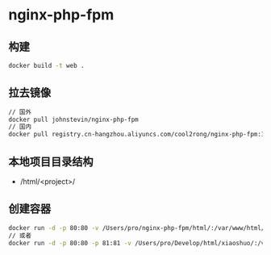 # nginx-php-fpm

## 构建
```sh
docker build -t web .
```

## 拉去镜像
```sh
// 国外
docker pull johnstevin/nginx-php-fpm
// 国内
docker pull registry.cn-hangzhou.aliyuncs.com/cool2rong/nginx-php-fpm:1.0.3
```

## 本地项目目录结构

- /html/\<project\>/

## 创建容器
```sh
docker run -d -p 80:80 -v /Users/pro/nginx-php-fpm/html/:/var/www/html/ --name web johnstevin/nginx-php-fpm
// 或者
docker run -d -p 80:80 -p 81:81 -v /Users/pro/Develop/html/xiaoshuo/:/var/www/html/ --name web-xiaoshuo  --privileged=true registry.cn-hangzhou.aliyuncs.com/cool2rong/nginx-php-fpm:1.0.6
```